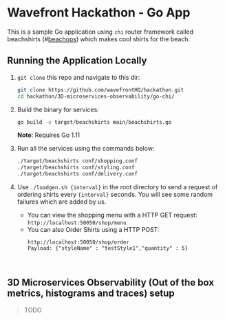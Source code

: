 # Wavefront Hackathon - Go App

This is a sample Go application using `chi` router framework called beachshirts (#[beachops](https://medium.com/@matthewzeier/thoughts-from-an-operations-wrangler-how-we-use-alerts-to-monitor-wavefront-71329c5e57a8)) which makes cool shirts for the beach.

## Running the Application Locally

1. `git clone` this repo and navigate to this dir:
    ```bash
    git clone https://github.com/wavefrontHQ/hackathon.git
    cd hackathon/3D-microservices-observability/go-chi/
    ```
2. Build the binary for services:
    ```bash
    go build -o target/beachshirts main/beachshirts.go
    ```
    **Note**: Requires Go 1.11

3. Run all the services using the commands below:
    ```bash
    ./target/beachshirts conf/shopping.conf
    ./target/beachshirts conf/styling.conf
    ./target/beachshirts conf/delivery.conf
    ```

4. Use `./loadgen.sh {interval}` in the root directory to send a request of ordering shirts every `{interval}` seconds. You will see some random failures which are added by us.

    - You can view the shopping menu with a HTTP GET request: `http://localhost:50050/shop/menu`
    - You can also Order Shirts using a HTTP POST:
        ```
        http://localhost:50050/shop/order
        Payload: {"styleName" : "testStyle1","quantity" : 5}
        ```

<br/>

## 3D Microservices Observability (Out of the box metrics, histograms and traces) setup

> TODO
